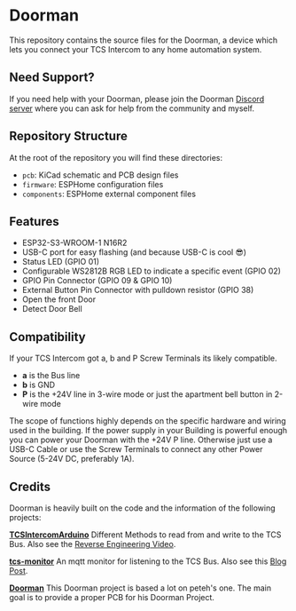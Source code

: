 # Doorman

This repository contains the source files for the Doorman, a device which lets you connect your TCS Intercom to any home automation system.

## Need Support?

If you need help with your Doorman, please join the Doorman [Discord server](https://discord.gg/MMT4bxhQ68) where you can ask for help from the community and myself.

## Repository Structure

At the root of the repository you will find these directories:

- `pcb`: KiCad schematic and PCB design files
- `firmware`: ESPHome configuration files
- `components`: ESPHome external component files

## Features

- ESP32-S3-WROOM-1 N16R2
- USB-C port for easy flashing (and because USB-C is cool 😎)
- Status LED (GPIO 01)
- Configurable WS2812B RGB LED to indicate a specific event (GPIO 02)
- GPIO Pin Connector (GPIO 09 & GPIO 10)
- External Button Pin Connector with pulldown resistor (GPIO 38)
- Open the front Door
- Detect Door Bell

## Compatibility

If your TCS Intercom got a, b and P Screw Terminals its likely compatible.
- **a** is the Bus line
- **b** is GND 
- **P** is the +24V line in 3-wire mode or just the apartment bell button in 2-wire mode

The scope of functions highly depends on the specific hardware and wiring used in the building.
If the power supply in your Building is powerful enough you can power your Doorman with the +24V P line. Otherwise just use a USB-C Cable or use the Screw Terminals to connect any other Power Source (5-24V DC, preferably 1A).

## Credits

Doorman is heavily built on the code and the information of the following projects:

**[TCSIntercomArduino](https://github.com/atc1441/TCSintercomArduino)**
Different Methods to read from and write to the TCS Bus.
Also see the [Reverse Engineering Video](https://www.youtube.com/watch?v=xFLoauqj9yA&t=11s).

**[tcs-monitor](https://github.com/Syralist/tcs-monitor)**
An mqtt monitor for listening to the TCS Bus. Also see this [Blog Post](https://blog.syralist.de/posts/smarthome/klingel/).

**[Doorman](https://github.com/peteh/doorman)**
This Doorman project is based a lot on peteh's one.
The main goal is to provide a proper PCB for his Doorman Project.